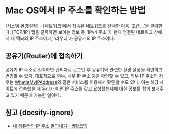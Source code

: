 # Mac OS에서 IP 주소를 확인하는 방법

\[시스템 환경설정\] - \[네트워크\]에서 접속된 네트워크를 선택한 다음 '고급...'을 클릭한다. \[TCP/IP\] 탭을 클릭하면 보이는 정보 중 'IPv4 주소'가 현재 연결된 네트워크 상에서 내 맥북의 IP 주소이고, '라우터'가 공유기의 IP 주소이다.

## 공유기(Router)에 접속하기

공유기 IP 주소로 접속하면 관리자로 로그인 후 공유기와 관련한 환경 설정을 확인하고 변경할 수 있다. 대표적으로 외부, 내부 IP 주소 등을 확인할 수 있고, 외부 IP 주소의 경우는 [WhatIsMyIPAddress](https://whatismyipaddress.com/)와 같은 서비스를 이용해서 확인할 수도 있다. 이는 해당 사이트에 접속했을 때 우리가 어떤 IP 주소를 갖고 요청했는지에 대한 정보를 함께 보내주고 있기 때문에 가능한 일이다.

## 참고 {docsify-ignore}

* [내 컴퓨터의 IP 주소 알아내기 | 생활코딩](https://opentutorials.org/course/3265/20036)

